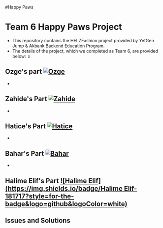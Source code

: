 #Happy Paws
# Team 6 Happy Paws Project
- This repository contains the HELZFashion project provided by YetGen Jump & Akbank Backend Education Program. 
- The details of the project, which we completed as Team 6, are provided below: ⇓

## Ozge's part [![Ozge](https://img.shields.io/badge/Ozge-181717?style=for-the-badge&logo=github&logoColor=white)](https://github.com/ozgedincer)
- 


## Zahide's Part  [![Zahide](https://img.shields.io/badge/Zahide-181717?style=for-the-badge&logo=github&logoColor=white)](https://github.com/zahidedusgun)
- 

## Hatice's Part [![Hatice](https://img.shields.io/badge/Hatice-181717?style=for-the-badge&logo=github&logoColor=white)](https://github.com/hatice-dvc)
- 


## Bahar's Part  [![Bahar](https://img.shields.io/badge/Bahar-181717?style=for-the-badge&logo=github&logoColor=white)](https://github.com/baharerol)
- 

## Halime Elif's Part  [![Halime Elif](https://img.shields.io/badge/Halime Elif-181717?style=for-the-badge&logo=github&logoColor=white)](https://github.com/utopica)

## Issues and Solutions

